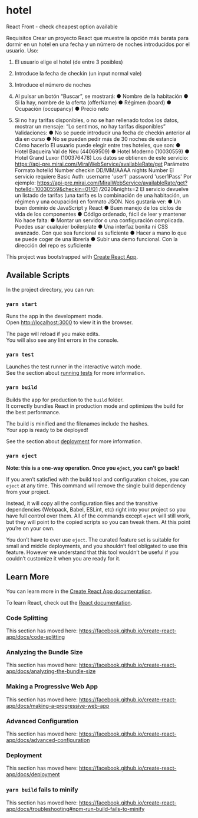 # hotel
React Front - check cheapest option available




Requisitos 
Crear un proyecto React que muestre la opción más barata para dormir en un hotel en una fecha y un número de noches introducidos por el usuario. 
Uso: 

1. El usuario elige el hotel (de entre 3 posibles) 
2. Introduce la fecha de checkin (un input normal vale) 
3. Introduce el número de noches 
4. Al pulsar un botón “Buscar”, se mostrará: 
● Nombre de la habitación 
● Si la hay, nombre de la oferta (offerName) 
● Régimen (board) 
● Ocupación (occupancy) 
● Precio neto 

5. Si no hay tarifas disponibles, o no se han rellenado todos los datos, mostrar un 
mensaje: “Lo sentimos, no hay tarifas disponibles” 
Validaciones: 
● No se puede introducir una fecha de checkin anterior al día en curso 
● No se pueden pedir más de 30 noches de estancia 
Cómo hacerlo 
El usuario puede elegir entre tres hoteles, que son: 
● Hotel Baqueira Val de Neu (44069509) 
● Hotel Moderno (10030559) 
● Hotel Grand Luxor (100376478) 
Los datos se obtienen de este servicio: 
https://api-pre.mirai.com/MiraiWebService/availableRate/get 
Parámetro Formato 
hotelId Number 
checkin DD/MM/AAAA 
nights Number 
El servicio requiere Basic Auth: 
username 'user1' 
password 'user1Pass' 
Por ejemplo: 
https://api-pre.mirai.com/MiraiWebService/availableRate/get?hotelId=10030559&checkin=01/01 /2020&nights=2 
El servicio devuelve un listado de tarifas (una tarifa es la combinación de una habitación, un régimen y una ocupación) en formato JSON. 
Nos gustaría ver: 
● Un buen dominio de JavaScript y React 
● Buen manejo de los ciclos de vida de los componentes 
● Código ordenado, fácil de leer y mantener 
No hace falta: 
● Montar un servidor o una configuración complicada. Puedes usar cualquier boilerplate 
● Una interfaz bonita ni CSS avanzado. Con que sea funcional es suficiente 
● Hacer a mano lo que se puede coger de una librería 
● Subir una demo funcional. Con la dirección del repo es suficiente 
 



This project was bootstrapped with [Create React App](https://github.com/facebook/create-react-app).

## Available Scripts

In the project directory, you can run:

### `yarn start`

Runs the app in the development mode.<br />
Open [http://localhost:3000](http://localhost:3000) to view it in the browser.

The page will reload if you make edits.<br />
You will also see any lint errors in the console.

### `yarn test`

Launches the test runner in the interactive watch mode.<br />
See the section about [running tests](https://facebook.github.io/create-react-app/docs/running-tests) for more information.

### `yarn build`

Builds the app for production to the `build` folder.<br />
It correctly bundles React in production mode and optimizes the build for the best performance.

The build is minified and the filenames include the hashes.<br />
Your app is ready to be deployed!

See the section about [deployment](https://facebook.github.io/create-react-app/docs/deployment) for more information.

### `yarn eject`

**Note: this is a one-way operation. Once you `eject`, you can’t go back!**

If you aren’t satisfied with the build tool and configuration choices, you can `eject` at any time. This command will remove the single build dependency from your project.

Instead, it will copy all the configuration files and the transitive dependencies (Webpack, Babel, ESLint, etc) right into your project so you have full control over them. All of the commands except `eject` will still work, but they will point to the copied scripts so you can tweak them. At this point you’re on your own.

You don’t have to ever use `eject`. The curated feature set is suitable for small and middle deployments, and you shouldn’t feel obligated to use this feature. However we understand that this tool wouldn’t be useful if you couldn’t customize it when you are ready for it.

## Learn More

You can learn more in the [Create React App documentation](https://facebook.github.io/create-react-app/docs/getting-started).

To learn React, check out the [React documentation](https://reactjs.org/).

### Code Splitting

This section has moved here: https://facebook.github.io/create-react-app/docs/code-splitting

### Analyzing the Bundle Size

This section has moved here: https://facebook.github.io/create-react-app/docs/analyzing-the-bundle-size

### Making a Progressive Web App

This section has moved here: https://facebook.github.io/create-react-app/docs/making-a-progressive-web-app

### Advanced Configuration

This section has moved here: https://facebook.github.io/create-react-app/docs/advanced-configuration

### Deployment

This section has moved here: https://facebook.github.io/create-react-app/docs/deployment

### `yarn build` fails to minify

This section has moved here: https://facebook.github.io/create-react-app/docs/troubleshooting#npm-run-build-fails-to-minify
